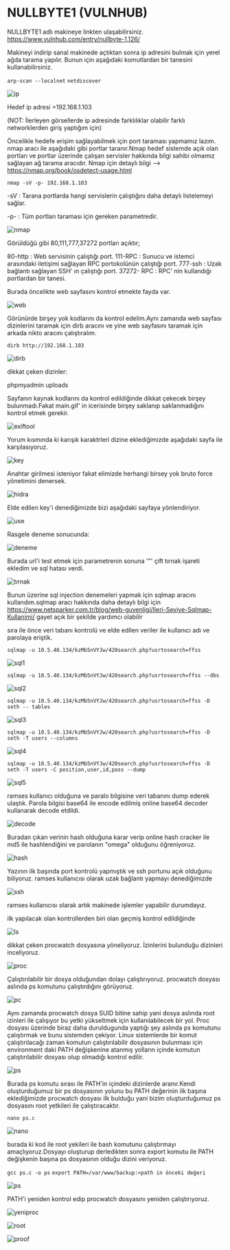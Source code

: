 # NULLBYTE1 (VULNHUB)

NULLBYTE1 adlı makineye linkten ulaşabilirsiniz.
https://www.vulnhub.com/entry/nullbyte-1,126/

Makineyi indirip sanal makinede açtıktan sonra ip adresini bulmak için yerel ağda tarama yapılır. Bunun için aşağıdaki komutlardan bir tanesini kullanabilirsiniz.

`arp-scan --localnet`
`netdiscover`

![ip](images/ip.png)

Hedef ip adresi =192.168.1.103

(NOT: İlerleyen görsellerde ip adresinde farklılıklar olabilir farklı networklerden giriş yaptığım için)

Öncelikle hedefe erişim sağlayabilmek için port taraması yapmamız lazım. nmap aracı ile aşağıdaki gibi portlar taranır.Nmap hedef sistemde açık olan portları ve portlar üzerinde çalışan servisler hakkında bilgi sahibi olmamız sağlayan ağ tarama aracıdır.
Nmap için detaylı bilgi --> https://nmap.org/book/osdetect-usage.html

`nmap -sV -p- 192.168.1.103 `

-sV : Tarana portlarda hangi servislerin çalıştığını daha detaylı listelemeyi sağlar.

-p- : Tüm portları taraması için gereken parametredir.

![nmap](images/nmp.png)

Görüldüğü gibi 80,111,777,37272 portları açıktır;

80-http : Web servisinin çalıştığı port.
111-RPC : Sunucu ve istemci arasındaki iletişimi sağlayan RPC portokolünün çalıştığı port.
777-ssh : Uzak bağlantı sağlayan SSH' ın çalıştığı port.
37272- RPC : RPC' nin kullandığı portlardan bir tanesi.

Burada öncelikte web sayfasını kontrol etmekte fayda var.

![web](images/web1.png)

Görünürde birşey yok kodlarını da kontrol edelim.Aynı zamanda web sayfası dizinlerini taramak için dirb aracını ve yine web sayfasını taramak için arkada nikto aracını çalıştıralım.

`dirb http://192.168.1.103`

![dirb](images/dirb.png)

dikkat çeken dizinler:

phpmyadmin
uploads

Sayfanın kaynak kodlarını da kontrol edildiğinde dikkat çekecek birşey bulunmadı.Fakat main.gif' in icerisinde birşey saklanıp saklanmadığını kontrol etmek gerekir.

![exiftool](images/exiftool.png)

Yorum kısmında ki karışık karaktrleri dizine eklediğimizde aşağıdaki sayfa ile karşılasıyoruz.

![key](images/invalidkey.png)

Anahtar girilmesi isteniyor fakat elimizde herhangi birsey yok bruto force yönetimini denersek.

![hidra](images/hydra.png)

Elde edilen key'i denediğimizde bizi aşağıdaki sayfaya yönlendiriyor.

![use](images/us.png)

Rasgele deneme sonucunda:

![deneme](images/deneme.png)

Burada url'i test etmek için parametrenin sonuna '"' çift tırnak işareti ekledim ve sql hatası verdi.

![tırnak](images/tırnak.png)

Bunun üzerine sql injection denemeleri yapmak için sqlmap aracını kullandım.sqlmap aracı hakkında daha detaylı bilgi için https://www.netsparker.com.tr/blog/web-guvenligi/Ileri-Seviye-Sqlmap-Kullanimi/  gayet açık bir şekilde yardımcı olabilir

sıra ile önce veri tabanı kontrolü ve elde edilen veriler ile kullanıcı adı ve parolaya eriştik.

`sqlmap -u 10.5.40.134/kzMb5nVYJw/420search.php?usrtosearch=ffss `

![sql1](images/sq1.png)

`sqlmap -u 10.5.40.134/kzMb5nVYJw/420search.php?usrtosearch=ffss --dbs`

![sql2](images/sq2.png)

`sqlmap -u 10.5.40.134/kzMb5nVYJw/420search.php?usrtosearch=ffss -D seth -- tables`

![sql3](images/sq3.png)

`sqlmap -u 10.5.40.134/kzMb5nVYJw/420search.php?usrtosearch=ffss -D seth -T users --columns`

![sql4](images/sq4.png)

`sqlmap -u 10.5.40.134/kzMb5nVYJw/420search.php?usrtosearch=ffss -D seth -T users -C position,user,id,pass --dump`

![sql5](images/sq5.png)

ramses kullanıcı olduğuna ve paralo bilgisine veri tabanını dump ederek ulaştık. Parola bilgisi base64 ile encode edilmiş online base64 decoder kullanarak decode etdildi.

![decode](images/base64.png)

Buradan çıkan verinin hash olduğuna karar verip online hash cracker ile md5 ile hashlendiğini ve parolanın "omega" olduğunu öğreniyoruz.

![hash](images/hash.png)

Yazının ilk başında port kontrolü yapmıştık ve ssh portunu açık olduğunu biliyoruz. ramses kullanıcısı olarak uzak bağlantı yapmayı denediğimizde

![ssh](images/ssh.png)

ramses kullanıcısı olarak artık makinede işlemler yapabilir durumdayız.

ilk yapılacak olan kontrollerden biri olan geçmiş kontrol edildiğinde

![ls](images/ls.png)

dikkat çeken procwatch dosyasına yöneliyoruz. İzinlerini bulunduğu dizinleri inceliyoruz.

![proc](images/cdvar.png)

Çalıştırılabilir bir dosya olduğundan dolayı çalıştırıyoruz. procwatch dosyası aslında ps komutunu çalıştırdığını görüyoruz.

![pc](images/proc.png)

Aynı zamanda procwatch dosya SUID bitine sahip yani dosya aslında root izinleri ile çalışıyor bu yetki yükseltmek için kullanılabilecek bir yol.
Proc dosyası üzerinde biraz daha duruldugunda yaptığı şey aslında ps komutunu çalıştırmak ve bunu sistemden çekiyor. Linux sistemlerde bir komut çalıştırılacağı zaman komutun çalıştırılabilir dosyasının bulunması için environment daki PATH değişkenine atanmış yolların içinde komutun çalıştırılabilir dosyası olup olmadığı kontrol edilir.

![ps](images/env.png)

Burada ps komutu sırası ile PATH'in içindeki dizinlerde aranır.Kendi oluşturduğumuz bir ps dosyasının yolunu bu PATH değerinin ilk başına eklediğimizde procwatch dosyası ilk bulduğu yani bizim oluşturduğumuz ps dosyasını root yetkileri ile çalıştıracaktır.

`nano ps.c`

![nano](images/nano.png)

burada ki kod ile root yekileri ile bash komutunu çalıştırmayı amaçlıyoruz.Dosyayı oluşturup derledikten sonra export komutu ile PATH değişkenin başına ps dosyasının olduğu dizini veriyoruz.

`gcc ps.c -o ps`
`export PATH=/var/www/backup:<path in önceki değeri`

![ps](images/gcc.png)

PATH'i yeniden kontrol edip procwatch dosyasını yeniden çalıştırıyoruz.

![yeniproc](images/newpath.png)

![root](images/whoami.png)

![proof](images/proof.png)
